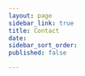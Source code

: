 ```yaml
---
layout: page
sidebar_link: true
title: Contact
date: 
sidebar_sort_order: 
published: false

---
```

